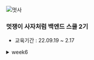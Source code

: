 ![멋사](https://user-images.githubusercontent.com/81270199/198018670-e663a473-b410-4530-ad68-04b27ad671ff.png)

### 멋쟁이 사자처럼 백엔드 스쿨 2기
- 교육기간 : 22.09.19 ~ 2.17

<details>
<summary>week6</summary>
<div markdown="1">

## 221026 (Spring boot 프로젝트 생성)

@RestController, @RequestMapping, @GetMapping, @PathVariable

## 221027 

GET(@RequestParam), POST(@RequestBody), Put(@ResponseEntity), Swagger

</div>
</details>
